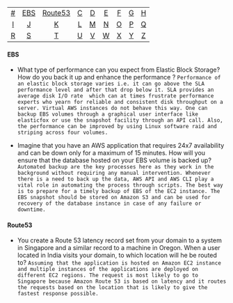 
|     |     |     |     |     |     |     |     |     |
|:-:  |:-:  |:-:  |:-:  |:-:  |:-:  |:-:  |:-:  |:-:  |
| [#](#-names) 	| [EBS](#EBS) 	| [Route53](#Route53) 	| [C](#c-names) 	| [D](#d-names) 	| [E](#e-names) 	| [F](#f-names) 	| [G](#g-names) 	| [H](#h-names) 	|
| [I](#i-names) 	| [J](#j-names) 	| [K](#k-names) 	| [L](#l-names) 	| [M](#m-names) 	| [N](#n-names) 	| [O](#o-names) 	| [P](#p-names) 	| [Q](#q-names) 	|
| [R](#r-names) 	| [S](#s-names) 	| [T](#t-names) 	| [U](#u-names) 	| [V](#v-names) 	| [W](#w-names) 	| [X](#x-names) 	| [Y](#y-names) 	| [Z](#z-names)  	|


#### EBS

* What type of performance can you expect from Elastic Block Storage? How do you back it up and enhance the performance ?
```Performance of an elastic block storage varies i.e. it can go above the SLA performance level and after that drop below it. SLA provides an average disk I/O rate  which can at times frustrate performance experts who yearn for reliable and consistent disk throughput on a server. Virtual AWS instances do not behave this way. One can backup EBS volumes through a graphical user interface like elasticfox or use the snapshot facility through an API call. Also, the performance can be improved by using Linux software raid and striping across four volumes.```

* Imagine that you have an AWS application that requires 24x7 availability and can be down only for a maximum of 15 minutes. How will you ensure that the database hosted on your EBS volume is backed up?
```Automated backup are the key processes here as they work in the background without requiring any manual intervention. Whenever there is a need to back up the data, AWS API and AWS CLI play a vital role in automating the process through scripts. The best way is to prepare for a timely backup of EBS of the EC2 instance. The EBS snapshot should be stored on Amazon S3 and can be used for recovery of the database instance in case of any failure or downtime.```

#### Route53
* You create a Route 53 latency record set from your domain to a system in Singapore and a similar record to a machine in Oregon. When a user located in India visits your domain, to which location will he be routed to?
```Assuming that the application is hosted on Amazon EC2 instance and multiple instances of the applications are deployed on different EC2 regions. The request is most likely to go to Singapore because Amazon Route 53 is based on latency and it routes the requests based on the location that is likely to give the fastest response possible.```
